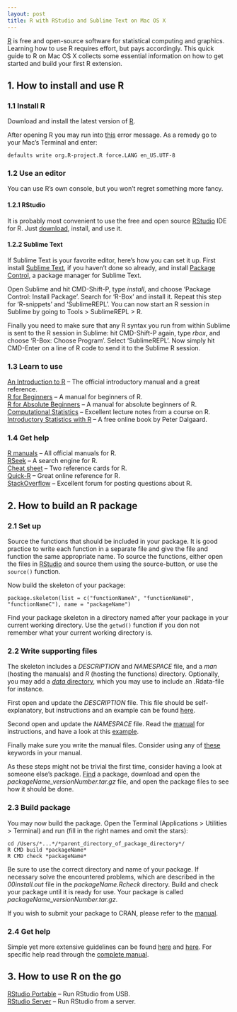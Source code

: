 ```yaml
---
layout: post
title: R with RStudio and Sublime Text on Mac OS X
---
```


<style>
div {
    text-align: justify;
    text-justify: inter-word;
}
</style>

[R](http://www.r-project.org/) is free and open-source software for statistical computing and graphics. Learning how to use R requires effort, but pays accordingly. This quick guide to R on Mac OS X collects some essential information on how to get started and build your first R extension.

## 1. How to install and use R

### 1.1 Install R
Download and install the latest version of [R](http://cran.r-project.org/bin/macosx/).

After opening R you may run into [this](http://stackoverflow.com/questions/9689104/installing-r-on-mac-warning-messages-setting-lc-ctype-failed-using-c) error message. As a remedy go to your Mac’s Terminal and enter:

    defaults write org.R-project.R force.LANG en_US.UTF-8

### 1.2 Use an editor
You can use R’s own console, but you won’t regret something more fancy.

#### 1.2.1 RStudio
It is probably most convenient to use the free and open source [RStudio](http://www.rstudio.com/) IDE for R. Just [download](http://www.rstudio.com/products/rstudio/download/), install, and use it.

#### 1.2.2 Sublime Text
If Sublime Text is your favorite editor, here’s how you can set it up. First install [Sublime Text](https://www.sublimetext.com/), if you haven’t done so already, and install [Package Control](https://packagecontrol.io/installation), a package manager for Sublime Text.

Open Sublime and hit CMD-Shift-P, type _install_, and choose ‘Package Control: Install Package’. Search for ‘R-Box’ and install it. Repeat this step for ‘R-snippets’ and ‘SublimeREPL’. You can now start an R session in Sublime by going to Tools > SublimeREPL > R.

Finally you need to make sure that any R syntax you run from within Sublime is sent to the R session in Sublime: hit CMD-Shift-P again, type _rbox_, and choose ‘R-Box: Choose Program’. Select ‘SublimeREPL’. Now simply hit CMD-Enter on a line of R code to send it to the Sublime R session.

### 1.3 Learn to use
[An Introduction to R](http://cran.r-project.org/doc/manuals/R-intro.pdf) – The official introductory manual and a great reference.  
[R for Beginners](http://cran.r-project.org/doc/contrib/Paradis-rdebuts_en.pdf) – A manual for beginners of R.  
[R for Absolute Beginners](http://duncanjg.files.wordpress.com/2008/11/rcoursedraft1.pdf) – A manual for absolute beginners of R.  
[Computational Statistics](http://stats.lse.ac.uk/penzer/CS.html#materials) – Excellent lecture notes from a course on R.  
[Introductory Statistics with R](http://www.springerlink.com/content/978-0-387-79054-1#section=215103&page=1) – A free online book by Peter Dalgaard.

### 1.4 Get help
[R manuals](http://cran.r-project.org/manuals.html) – All official manuals for R.  
[RSeek](http://www.rseek.org/) – A search engine for R.  
[Cheat sheet](http://www.cheat-sheets.org/#R) – Two reference cards for R.  
[Quick-R](http://www.statmethods.net/) – Great online reference for R.  
[StackOverflow](http://stackoverflow.com/questions/tagged/r) – Excellent forum for posting questions about R.

## 2. How to build an R package

### 2.1 Set up
Source the functions that should be included in your package. It is good practice to write each function in a separate file and give the file and function the same appropriate name. To source the functions, either open the files in [RStudio](http://www.rstudio.com/ide/) and source them using the source-button, or use the `source()` function.

Now build the skeleton of your package:

    package.skeleton(list = c("functionNameA", "functionNameB", "functionNameC"), name = "packageName")

Find your package skeleton in a directory named after your package in your current working directory. Use the `getwd()` function if you don not remember what your current working directory is.

### 2.2 Write supporting files
The skeleton includes a _DESCRIPTION_ and _NAMESPACE_ file, and a _man_ (hosting the manuals) and _R_ (hosting the functions) directory. Optionally, you may add a [_data_ directory](http://cran.fhcrc.org/doc/manuals/R-exts.html#Data-in-packages), which you may use to include an .Rdata-file for instance.

First open and update the _DESCRIPTION_ file. This file should be self-explanatory, but instructions and an example can be found [here](http://cran.r-project.org/doc/manuals/R-exts.html#The-DESCRIPTION-file).

Second open and update the _NAMESPACE_ file. Read the [manual](http://cran.fhcrc.org/doc/manuals/R-exts.html#Package-namespaces) for instructions, and have a look at this [example](http://cran.fhcrc.org/doc/manuals/R-exts.html#An-example).

Finally make sure you write the manual files. Consider using any of [these](http://svn.r-project.org/R/trunk/doc/KEYWORDS) keywords in your manual.

As these steps might not be trivial the first time, consider having a look at someone else’s package. [Find](http://cran.r-project.org/web/packages/) a package, download and open the _packageName_versionNumber.tar.gz_ file, and open the package files to see how it should be done.

### 2.3 Build package
You may now build the package. Open the Terminal (Applications > Utilities > Terminal) and run (fill in the right names and omit the stars):

    cd /Users/*...*/*parent_directory_of_package_directory*/  
    R CMD build *packageName*  
    R CMD check *packageName*

Be sure to use the correct directory and name of your package. If necessary solve the encountered problems, which are described in the _00install.out_ file in the _packageName.Rcheck_ directory. Build and check your package until it is ready for use. Your package is called _packageName_versionNumber.tar.gz_.

If you wish to submit your package to CRAN, please refer to the [manual](http://cran.fhcrc.org/doc/manuals/R-exts.html#Submitting-a-package-to-CRAN).

### 2.4 Get help
Simple yet more extensive guidelines can be found [here](http://www.bioconductor.org/developers/package-guidelines/) and [here](http://personality-project.org/r/makingpackages.html). For specific help read through the [complete manual](http://cran.fhcrc.org/doc/manuals/R-exts.html).

## 3. How to use R on the go
[RStudio Portable](http://support.rstudio.org/help/kb/faq/creating-a-portable-version-of-rstudio-for-a-usb-drive) – Run RStudio from USB.  
[RStudio Server](http://www.rstudio.com/ide/server/) – Run RStudio from a server.